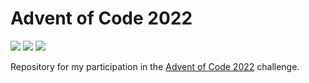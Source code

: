 # Advent of Code 2022

![](https://img.shields.io/badge/Day%20📅-19-blue)
![](https://img.shields.io/badge/Stars%20⭐-29-yellow)
![](https://img.shields.io/badge/Days%20Completed%20✅-14-darkgreen)

Repository for my participation in the [Advent of Code 2022](https://adventofcode.com/2022) challenge.
